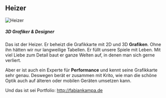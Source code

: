 ## Heizer


![Heizer](/heizer.png)

##### 3D Grafiker & Designer
Das ist der Heizer. Er beheizt die Grafikkarte mit 2D und 3D **Grafiken**. Ohne ihn hätten wir nur langweilige Tabellen. Er füllt unsere Spiele mit Leben. Mit viel Liebe zum Detail baut er ganze Welten auf, in denen man sich gerne verliert.

Aber er ist auch ein Experte für **Performance** und kennt seine Grafikkarte sehr genau. Deswegen berät er zusammen mit Krito, wie man die schöne Optik auch auf älteren oder mobilen Geräten umsetzen kann.

Und das ist sei Portfolio: <http://fabiankampa.de>